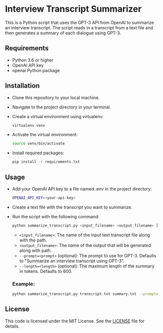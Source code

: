 # Interview Transcript Summarizer

This is a Python script that uses the GPT-3 API from OpenAI to summarize an interview transcript. The script reads in a transcript from a text file and then generates a summary of each dialogue using GPT-3.

## Requirements

- Python 3.6 or higher
- OpenAI API key
- openai Python package

## Installation

- Clone this repository to your local machine.
- Navigate to the project directory in your terminal.
- Create a virtual environment using virtualenv: <br>

  ```sh
  virtualenv venv
  ```

- Activate the virtual environment: <br>

  ```sh
  source venv/bin/activate
  ```

- Install required packages: <br>
  ```sh
  pip install -r requirements.txt
  ```

## Usage

- Add your OpenAI API key to a file named .env in the project directory: <br>

  ```sh
  OPENAI_API_KEY=<your-api-key>
  ```

- Create a text file with the transcript you want to summarize.
- Run the script with the following command: <br>

  ```sh
  python summarize_transcript.py <input_filename> <output_filename> [--prompt=<prompt>] [--length=<length>]
  ```

  - `<input_filename>`: The name of the input text transcript file along with the path.
  - `<output_filename>`: The name of the output that will be generated along with path.
  - `--prompt=<prompt>` (optional): The prompt to use for GPT-3. Defaults to "Summarize an interview transcript using GPT-3".
  - `--length=<length>` (optional): The maximum length of the summary in tokens. Defaults to 600.

  ### Example:

  ```sh
  python summarize_transcript.py transcript.txt summary.txt --prompt="Summarize this interview" --length=500
  ```

## License

This code is licensed under the MIT License. See the [LICENSE](https://github.com/dhanumamidi/Interview-Transcript-Summarizer/blob/main/LICENSE) file for details.
